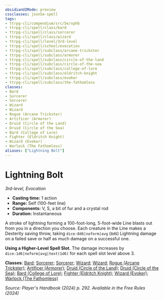 ```yaml
---
obsidianUIMode: preview
cssclasses: json5e-spell
tags:
- ttrpg-cli/compendium/src/5e/xphb
- ttrpg-cli/spell/class/bard
- ttrpg-cli/spell/class/sorcerer
- ttrpg-cli/spell/class/wizard
- ttrpg-cli/spell/level/3rd-level
- ttrpg-cli/spell/school/evocation
- ttrpg-cli/spell/subclass/arcane-trickster
- ttrpg-cli/spell/subclass/armorer
- ttrpg-cli/spell/subclass/circle-of-the-land
- ttrpg-cli/spell/subclass/circle-of-the-sea
- ttrpg-cli/spell/subclass/college-of-lore
- ttrpg-cli/spell/subclass/eldritch-knight
- ttrpg-cli/spell/subclass/evoker
- ttrpg-cli/spell/subclass/the-fathomless
classes:
- Bard
- Sorcerer
- Sorcerer
- Wizard
- Wizard
- Rogue (Arcane Trickster)
- Artificer (Armorer)
- Druid (Circle of the Land)
- Druid (Circle of the Sea)
- Bard (College of Lore)
- Fighter (Eldritch Knight)
- Wizard (Evoker)
- Warlock (The Fathomless)
aliases: ["Lightning Bolt"]
---
```

# Lightning Bolt
*3rd-level, Evocation*  

- **Casting time:** 1 action
- **Range:** Self (100-feet line)
- **Components:** V, S, a bit of fur and a crystal rod
- **Duration:** Instantaneous

A stroke of lightning forming a 100-foot-long, 5-foot-wide Line blasts out from you in a direction you choose. Each creature in the Line makes a Dexterity saving throw, taking `dice:8d6|noform|avg` (`8d6`) Lightning damage on a failed save or half as much damage on a successful one.

**Using a Higher-Level Spell Slot.** The damage increases by `dice:1d6|noform|avg|text(1d6)` for each spell slot level above 3.

**Classes**: [Bard](list-spells-classes-bard); [Sorcerer](list-spells-classes-sorcerer); [Sorcerer](list-spells-classes-sorcerer); [Wizard](list-spells-classes-wizard); [Wizard](list-spells-classes-wizard); [Rogue (Arcane Trickster)](list-spells-classes-rogue-xphb-arcane-trickster-xphb); [Artificer (Armorer)](list-spells-classes-artificer-armorer-tce); [Druid (Circle of the Land)](list-spells-classes-druid-xphb-circle-of-the-land-xphb); [Druid (Circle of the Sea)](list-spells-classes-druid-xphb-circle-of-the-sea-xphb); [Bard (College of Lore)](list-spells-classes-bard-xphb-college-of-lore-xphb); [Fighter (Eldritch Knight)](list-spells-classes-fighter-xphb-eldritch-knight-xphb); [Wizard (Evoker)](list-spells-classes-wizard-xphb-evoker-xphb); [Warlock (The Fathomless)](list-spells-classes-warlock-xphb-the-fathomless-tce)

*Source: Player's Handbook (2024) p. 292. Available in the Free Rules (2024)*